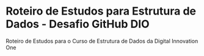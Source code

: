 # Roteiro de Estudos para Estrutura de Dados - Desafio GitHub DIO
Roteiro de Estudos para o Curso de Estrutura de Dados da Digital Innovation One
